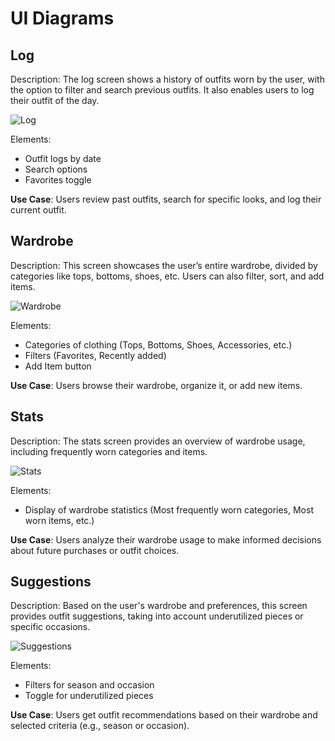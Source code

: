# UI Diagrams

## Log

Description:
The log screen shows a history of outfits worn by the user, with the option to filter and search previous outfits. It also enables users to log their outfit of the day.

![Log](https://github.com/user-attachments/assets/8c7ff9c0-a9c4-4fe0-a8f2-9fc7597fe1e3)

Elements:

- Outfit logs by date
- Search options
- Favorites toggle

**Use Case**:
Users review past outfits, search for specific looks, and log their current outfit.

## Wardrobe

Description:
This screen showcases the user’s entire wardrobe, divided by categories like tops, bottoms, shoes, etc. Users can also filter, sort, and add items.

![Wardrobe](https://github.com/user-attachments/assets/7327ab72-7bc7-43b3-be33-7de029cd985f)

Elements:

- Categories of clothing (Tops, Bottoms, Shoes, Accessories, etc.)
- Filters (Favorites, Recently added)
- Add Item button

**Use Case**:
Users browse their wardrobe, organize it, or add new items.

## Stats

Description:
The stats screen provides an overview of wardrobe usage, including frequently worn categories and items.

![Stats](https://github.com/user-attachments/assets/353194c7-7958-407b-a941-12ba8afcc914)

Elements:

- Display of wardrobe statistics (Most frequently worn categories, Most worn items, etc.)

**Use Case**:
Users analyze their wardrobe usage to make informed decisions about future purchases or outfit choices.

## Suggestions

Description:
Based on the user's wardrobe and preferences, this screen provides outfit suggestions, taking into account underutilized pieces or specific occasions.

![Suggestions](https://github.com/user-attachments/assets/9d9bb2b4-07ad-4ed9-ae95-8e2d1b52f36c)

Elements:

- Filters for season and occasion
- Toggle for underutilized pieces

**Use Case**:
Users get outfit recommendations based on their wardrobe and selected criteria (e.g., season or occasion).
